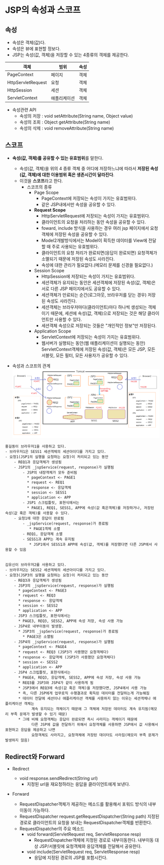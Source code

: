 # JSP의 속성과 스코프
## 속성
- 속성은 객체(값)다.
- 속성은 뷰에 표현할 정보다.
- JSP는 속성(값, 객체)을 저장할 수 있는 4종류의 객체를 제공한다.

| 객체 | 범위 | 속성 |
| --- | --- | --- |
| PageContext | 페이지 | 객체 |
| HttpServletRequest | 요청 | 객체 |
| HttpSession | 세션 | 객체 |
| ServletContext | 애플리케이션 | 객체 |

- 속성관련 API
  - 속성의 저장 : void setAttribute(String name, Object value) 
  - 속성의 조회 : Object getAttribute(String name)
  - 속성의 삭제 : void removeAttribute(String name)
## 스코프
- **속성(값, 객체)를 공유할 수 있는 유효범위**를 말한다.
  - 속성(값, 객체)을 위의 4 종류 객체 중 어디에 저장하느냐에 따라서 **저장된 속성(값, 객체)에 대한 이용범위 혹은 생존시간이 달라진다**.
  - 이것을 **스코프**라고 한다.
	- 스코프의 종류
		- Page Scope
			- PageContext에 저장되는 속성이 가지는 유효범위다.
			- 같은 JSP내에서만 속성을 공유할 수 있다.
		- **Request Scope**
			- HttpServletRequest에 저장되는 속성이 가지는 유효범위다.
			- 클라이언트의 요청을 처리하는 동안 속성을 공유할 수 있다.
			- foward, include 방식을 사용하는 경우 여러 jsp 페이지에서 요청객체에 저장된 속성을 공유할 수 있다.
			- Model2개발방식에서는 Model이 획득한 데이터를 View에 전달할 때 주로 사용되는 유효범위다.
			- 클라이언트의 요청 처리가 완료되면(응답이 완료되면)  요청객체가 소멸되기 때문에 저장된 속성도 사라진다.
			- 속성에 대한 관리가 필요없다.(메모리 문제를 신경쓸 필요없다.)
		- Session Scope
			- HttpSession에 저장되는 속성이 가지는 유효범위다.
			- 세션객체가 유지되는 동안은 세션객체에 저장된 속성(값, 객체)은 서로 다른 JSP 페이지에서도 공유할 수 있다.
			- 세션객체가 만료되는 순간(로그아웃, 브라우저를 닫는 경우) 저장된 속성도 사라진다.
			- 세션객체는 브라우저마다(클라이언트)마다 하나씩 생성되는  객체이기 때문에, 세션에 속성(값, 객체)으로 저장되는 것은 해당 클라이언트만 사용할 수 있다.
			- 세션객체 속성으로 저장되는 것들은 "개인적인 정보"만 저장된다.
		- Application Scope
			- ServletContext에 저장되는 속성이 가지는 유효범위다.
			- 웹서버가 실행되는 동안(웹 애플리케이션이 실행되는 동안)  ServletContext객체에 저장된 속성(값, 객체)은 모든 JSP, 모든 서블릿, 모든 필터, 모든 사용자가 공유할 수 있다. 
			
- 속성과 스코프의 관계
![alt 속성과 스코프](속성과스코프.png)
```
홍길동이 브라우저1을 사용하고 있다.
- 브라우저1은 SESS1 세션객체의 세션아이디를 가지고 있다.
- 요청1(JSP1의 실행을 요청하는 요청)이 처리되고 있는 동안
	- REQ1과 응답객체가 생성됨
	- JSP1의 _jspService(request, response)가 실행됨
		- JSP의 내장객체가 모두 준비됨
		  * pageContext <- PAGE1
		  * request <- REQ1
		  * response <- 응답객체
		  * session <- SESS1
		  * application <- APP
		- JSP1 스크립틀릿, 표현식에서는 
		  * PAGE1, REQ1, SESS1, APP에 속성(값 혹은객체)를 저장하거나, 저장된 속성(값 혹은 객체)를 사용할 수 있다.
	- 요청1에 대한 응답이 완료됨
		- _jspService(request, response)가 종료됨
		   * PAGE1객체 소멸
		- REQ1, 응답객체 소멸
		- SESS1과 APP는 계속 유지됨
		   * JSP1에서 SESS1과 APP에 속성(값, 객체)를 저장했다면 다른 JSP에서 사용할 수 있음
	 

김유신이 브라우저2를 사용하고 있다.
- 브라우저2는 SESS2 세션객체의 세션아이디를 가지고 있다.
- 요청3(JSP3의 실행을 요청하는 요청)이 처리되고 있는 동안
	- REQ3과 응답객체가 생성됨
	- JSP3의 _jspService(request, response)가 실행됨
	  * pageContext <- PAGE3
	  * request <- REQ3
	  * response <- 응답객체
 	  * session <- SESS2
	  * application <- APP
	- JSP3 스크립틀릿, 표현식에서는
	  * PAGE3, REQ3, SESS2, APP에 속성 저장, 속성 사용 가능
	- JSP4로 내부이동이 발생함.
	  * JSP3의 _jspService(request, response)가 종료됨
	    * PAGE3은 소멸됨
	- JSP4의 _jspService(request, response)가 실행됨
	  * pageContext <- PAGE4
	  * request <- REQ3 (JSP3가 사용했던 요청객체다)
	  * response <- 응답객체 (JSP3가 사용했던 요청객체다)
 	  * session <- SESS2
	  * application <- APP
	- JSP4 스크립틀릿, 표현식에서는
	  * PAGE4, REQ3, 응답객체, SESS2, APP에 속성 저장, 속성 사용 가능
	  * REQ3를 JSP3와 JSP4가 같이 사용하게 됨
	  * JSP3에서 REQ3에 속성(값 혹은 객체)을 저장했다면, JSP4에서 사용 가능
   	  * 즉, 다른 JSP에게 업무로직 수행결과로 획득된 데이터를 전달하는게 가능해짐
	  * 데이터 전달에 세션이나 애플리케이션 객체를 사용하지 않는 이유는 세션객체나 애플리케이션 객체는
            계속 유지되는 객체이기 때문에 그 객체에 저장된 데이터도 계속 유지됨(메모리 부족 문제가 발생할 수 있기 때문)
	  * 그에 비해 요청객체는 응답이 완료되면 즉시 사라지는 객체이기 때문에 
            다른 JSP에 값을 전달하기 위해서 요청객체를 사용하면 JSP에서 값 사용해서 표현하고 응답을 제공하고 나면
            요청객체도 사라지고, 요청객체에 저장된 데이터도 사라짐(메모리 부족 문제가 발생하지 않음)
```



## Redirect와 Forward
- Redirect
  - void response.sendRedirect(String url)
    - 지정된 url을 재요청하라는 응답을 클라이언트에게 보낸다.

- Forward
  - RequestDispatcher객체가 제공하는 메소드를 활용해서 포워드 방식의 내부이동이 가능하다.
  - RequestDispatcher request.getRequestDispatcher(String path) 지정된 경로로 클라이언트의 요청을 보내는 RequestDispatcher객체를 반환한다.
  - RequestDispatcher의 주요 메소드
    - void forward(ServletRequest req, ServletResponse resp)
      - RequestDispatcher객체에 지정된 경로로 내부이동한다. 내부이동 대상 JSP/서블릿에 요청객체와 응답객체를 전달해서 공유한다.
    - void include(ServletRequest req, ServletResponse resp)
      - 응답에 지정된 경로의 JSP를 포함시킨다. 
		 











		
		 
